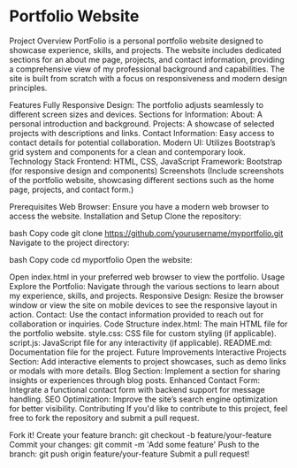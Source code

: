 # Portfolio Website

Project Overview
PortFolio is a personal portfolio website designed to showcase experience, skills, and projects. The website includes dedicated sections for an about me page, projects, and contact information, providing a comprehensive view of my professional background and capabilities. The site is built from scratch with a focus on responsiveness and modern design principles.

Features
Fully Responsive Design: The portfolio adjusts seamlessly to different screen sizes and devices.
Sections for Information:
About: A personal introduction and background.
Projects: A showcase of selected projects with descriptions and links.
Contact Information: Easy access to contact details for potential collaboration.
Modern UI: Utilizes Bootstrap’s grid system and components for a clean and contemporary look.
Technology Stack
Frontend: HTML, CSS, JavaScript
Framework: Bootstrap (for responsive design and components)
Screenshots
(Include screenshots of the portfolio website, showcasing different sections such as the home page, projects, and contact form.)

Prerequisites
Web Browser: Ensure you have a modern web browser to access the website.
Installation and Setup
Clone the repository:

bash
Copy code
git clone https://github.com/yourusername/myportfolio.git
Navigate to the project directory:

bash
Copy code
cd myportfolio
Open the website:

Open index.html in your preferred web browser to view the portfolio.
Usage
Explore the Portfolio: Navigate through the various sections to learn about my experience, skills, and projects.
Responsive Design: Resize the browser window or view the site on mobile devices to see the responsive layout in action.
Contact: Use the contact information provided to reach out for collaboration or inquiries.
Code Structure
index.html: The main HTML file for the portfolio website.
style.css: CSS file for custom styling (if applicable).
script.js: JavaScript file for any interactivity (if applicable).
README.md: Documentation file for the project.
Future Improvements
Interactive Projects Section: Add interactive elements to project showcases, such as demo links or modals with more details.
Blog Section: Implement a section for sharing insights or experiences through blog posts.
Enhanced Contact Form: Integrate a functional contact form with backend support for message handling.
SEO Optimization: Improve the site’s search engine optimization for better visibility.
Contributing
If you'd like to contribute to this project, feel free to fork the repository and submit a pull request.

Fork it!
Create your feature branch: git checkout -b feature/your-feature
Commit your changes: git commit -m 'Add some feature'
Push to the branch: git push origin feature/your-feature
Submit a pull request!
